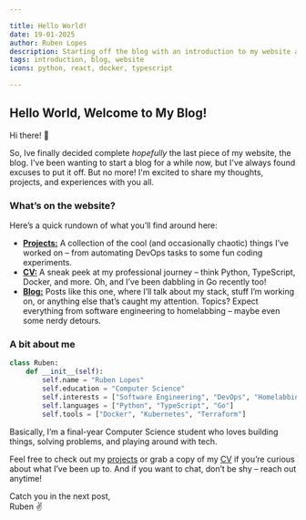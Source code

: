 ```yaml
---

title: Hello World!  
date: 19-01-2025  
author: Ruben Lopes  
description: Starting off the blog with an introduction to my website and myself.  
tags: introduction, blog, website
icons: python, react, docker, typescript  

---
```


## Hello World, Welcome to My Blog!

Hi there! 👋

So, Ive finally decided complete *hopefully* the last piece of my website, the blog. I've been wanting to start a blog for a while now, but I've always found excuses to put it off. But no more! I'm excited to share my thoughts, projects, and experiences with you all.

### What’s on the website?  
Here’s a quick rundown of what you’ll find around here:  

- [**Projects:**](/#/projects) A collection of the cool (and occasionally chaotic) things I’ve worked on – from automating DevOps tasks to some fun coding experiments.  
- [**CV:**](/#/CV) A sneak peek at my professional journey – think Python, TypeScript, Docker, and more. Oh, and I’ve been dabbling in Go recently too!  
- [**Blog:**](/#/blog) Posts like this one, where I’ll talk about my stack, stuff I’m working on, or anything else that’s caught my attention. Topics? Expect everything from software engineering to homelabbing – maybe even some nerdy detours.  

### A bit about me  

```python
class Ruben:
    def __init__(self):
        self.name = "Ruben Lopes"
        self.education = "Computer Science"
        self.interests = ["Software Engineering", "DevOps", "Homelabbing"]
        self.languages = ["Python", "TypeScript", "Go"]
        self.tools = ["Docker", "Kubernetes", "Terraform"]
```  

Basically, I’m a final-year Computer Science student who loves building things, solving problems, and playing around with tech.  

Feel free to check out my [projects](/#/projects) or grab a copy of my [CV](/#/CV) if you’re curious about what I’ve been up to. And if you want to chat, don’t be shy – reach out anytime!  

Catch you in the next post,  
Ruben ✌️  